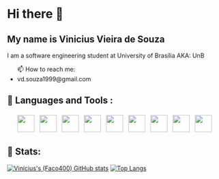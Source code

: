 # Hi there 👋
<h2> My name is Vinicius Vieira de Souza </h2>
<p>I am a software engineering student at University of Brasília AKA: UnB</p>
<ul>📫 How to reach me:
    <li>vd.souza1999@gmail.com</li>
</ul>

## 🧰 Languages and Tools :
<p align="center">
<img src="https://cdn.jsdelivr.net/gh/devicons/devicon/icons/c/c-original.svg" height="40" style="vertical-align:top; margin:4px"/>
<img src="https://cdn.jsdelivr.net/gh/devicons/devicon/icons/nodejs/nodejs-original.svg" height="40" style="vertical-align:top; margin:4px"/>
<img src="https://cdn.jsdelivr.net/gh/devicons/devicon/icons/javascript/javascript-original.svg" height="40" style="vertical-align:top; margin:4px"/>
<img src="https://cdn.jsdelivr.net/gh/devicons/devicon/icons/python/python-original-wordmark.svg" height="40" style="vertical-align:top; margin:4px"/>
<img src="https://cdn.jsdelivr.net/gh/devicons/devicon/icons/flask/flask-original-wordmark.svg" height="40" style="vertical-align:top; margin:4px"/>
<img src="https://cdn.jsdelivr.net/gh/devicons/devicon/icons/django/django-plain.svg" height="40" style="vertical-align:top; margin:4px"/>
<img src="https://cdn.jsdelivr.net/gh/devicons/devicon/icons/docker/docker-original-wordmark.svg" height="40" style="vertical-align:top; margin:4px"/>
<img src="https://cdn.jsdelivr.net/gh/devicons/devicon/icons/mysql/mysql-original-wordmark.svg" height="40" style="vertical-align:top; margin:4px"/>
<img src="https://cdn.jsdelivr.net/gh/devicons/devicon/icons/postgresql/postgresql-original-wordmark.svg" height="40" style="vertical-align:top; margin:4px"/>
</p>

## 🌟 Stats:
[![Vinícius's (Faco400) GitHub stats](https://github-readme-stats.vercel.app/api?username=faco400&show_icons=true&theme=blue-green)](https://github.com/anuraghazra/github-readme-stats)
[![Top Langs](https://github-readme-stats-git-masterrstaa-rickstaa.vercel.app/api/top-langs/?username=faco400&theme=blue-green&layout=compact&langs_count=10)](https://github.com/anuraghazra/github-readme-stats)


<!--
**faco400/faco400** is a ✨ _special_ ✨ repository because its `README.md` (this file) appears on your GitHub profile.

Here are some ideas to get you started:

- 🔭 I’m currently working on ...
- 🌱 I’m currently learning ...
- 👯 I’m looking to collaborate on ...
- 🤔 I’m looking for help with ...
- 💬 Ask me about ...
- 📫 How to reach me: ...
- 😄 Pronouns: ...
- ⚡ Fun fact: ...
-->
